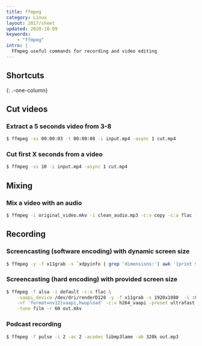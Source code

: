 ```yaml
---
title: ffmpeg
category: Linux
layout: 2017/sheet
updated: 2020-10-09
keywords:
    - "ffmpeg"
intro: |
  FFmpeg useful commands for recording and video editing
---
```


Shortcuts
---------
{: .-one-column}

## Cut videos

### Extract a 5 seconds video from 3-8 

```bash
$ ffmpeg -ss 00:00:03 -t 00:00:08 -i input.mp4 -async 1 cut.mp4
```

### Cut first X seconds from a video

```bash
$ ffmpeg -ss 10 -i input.mp4 -async 1 cut.mp4
``` 

## Mixing

### Mix a video with an audio

```bash
$ ffmpeg -i original_video.mkv -i clean_audio.mp3 -c:v copy -c:a flac -map 0:v:0 -map 1:a:0 out.mkv
```

## Recording

### Screencasting (software encoding) with dynamic screen size

```bash
$ ffmpeg -y -f x11grab -s `xdpyinfo | grep 'dimensions:'| awk '{print $2}'` -i :0.0 -f pulse -i default -c:v libx264 -r 48 -c:a flac out.mkv
```

### Screencasting (hard encoding) with provided screen size

```bash
$ ffmpeg -f alsa -i default -c:a flac \
    -vaapi_device /dev/dri/renderD128 -y -f x11grab -s 1920x1080  -i :0.0+1366,0 \
    -vf 'format=nv12|vaapi,hwupload' -c:v h264_vaapi -preset ultrafast -crf 0 \
    -tune film -r 60 out.mkv
```

### Podcast recording

```bash
$ ffmpeg -f pulse -i 2 -ac 2 -acodec libmp3lame -ab 320k out.mp3
```